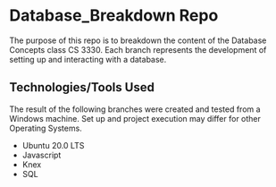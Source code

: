 # **Database_Breakdown Repo**
The purpose of this repo is to breakdown the content of the Database Concepts class CS 3330.
Each branch represents the development of setting up and interacting with a database. 

## Technologies/Tools Used
The result of the following branches were created and tested from a Windows machine. Set up and project execution may differ for other Operating Systems.

 - Ubuntu 20.0 LTS
 - Javascript
 - Knex
 - SQL
